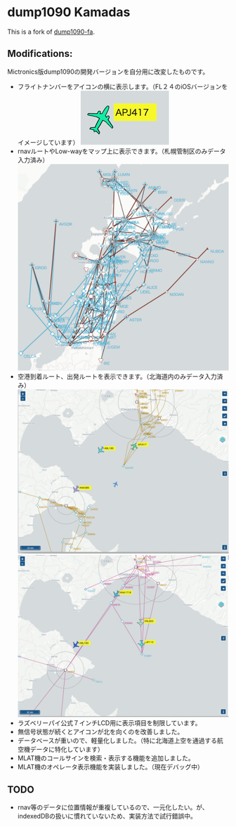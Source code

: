 # dump1090 Kamadas

This is a fork of [dump1090-fa](https://github.com/Mictronics/dump1090).

## Modifications:

Mictronics版dump1090の開発バージョンを自分用に改変したものです。

* フライトナンバーをアイコンの横に表示します。（FL２４のiOSバージョンをイメージしています）
![Flight Number](https://github.com/kamadas/dump1090/blob/images/images/FlightNo.png)
* rnavルートやLow-wayをマップ上に表示できます。（札幌管制区のみデータ入力済み）
![All_Rnav_and_Low-way](https://github.com/kamadas/dump1090/blob/images/images/All_Rnav_and_Low-way.png)
* 空港到着ルート、出発ルートを表示できます。（北海道内のみデータ入力済み）
![Arrival](https://github.com/kamadas/dump1090/blob/images/images/Arrival.png)
![Deperture](https://github.com/kamadas/dump1090/blob/images/images/Deperture.png)
* ラズベリーパイ公式７インチLCD用に表示項目を制限しています。
* 無信号状態が続くとアイコンが北を向くのを改善しました。
* データベースが重いので、軽量化しました。（特に北海道上空を通過する航空機データに特化しています）
* MLAT機のコールサインを検索・表示する機能を追加しました。
* MLAT機のオペレータ表示機能を実装しました。（現在デバッグ中）

## TODO

* rnav等のデータに位置情報が重複しているので、一元化したい。が、indexedDBの扱いに慣れていないため、実装方法で試行錯誤中。

